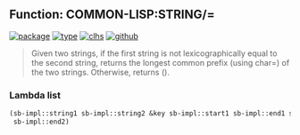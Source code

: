 ## Function: COMMON-LISP:STRING/=
[![package](https://img.shields.io/badge/Package-COMMON--LISP-5f9ea0.svg?style=social&colorA=999999)](../) [![type](https://img.shields.io/badge/Type-Function-5f9ea0.svg?style=social&colorA=999999)](../#function) [![clhs](https://img.shields.io/badge/CLHS-STRING/=-5f9ea0.svg?style=social&colorA=999999)](http://www.lispworks.com/documentation/HyperSpec/Body/f_stgeq_.htm) [![github](https://img.shields.io/badge/GitHub-View_the_source-5f9ea0.svg?style=social&colorA=999999&logo=github)](https://github.com/sbcl/sbcl/blob/master/src/code/string.lisp/) 

> Given two strings, if the first string is not lexicographically equal
> to the second string, returns the longest common prefix (using char=)
> of the two strings. Otherwise, returns ().

### Lambda list
```cl
(sb-impl::string1 sb-impl::string2 &key sb-impl::start1 sb-impl::end1 sb-impl::start2
 sb-impl::end2)
```
